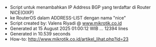 - Script untuk menambahkan IP Address BGP yang terdaftar di Router NICE(OIXP)
- ke RouterOS dalam ADDRESS-LIST dengan nama "nice"
- Script created by: Valens Riyadi @ www.mikrotik.co.id
- Generated at 15 August 2025 01:00:12 WIB ... 12394 lines
- Generated in 10.539 seconds
- How-to: http://www.mikrotik.co.id/artikel_lihat.php?id=23
